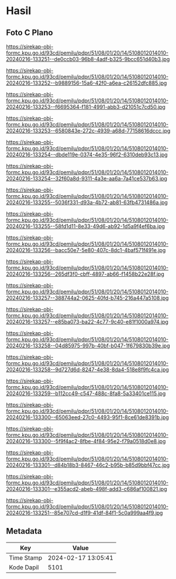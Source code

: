 # Hasil

## Foto C Plano

https://sirekap-obj-formc.kpu.go.id/93cd/pemilu/pdpr/51/08/01/20/14/5108012014010-20240216-133251--de0ccb03-96b8-4adf-b325-9bcc651d40b3.jpg

https://sirekap-obj-formc.kpu.go.id/93cd/pemilu/pdpr/51/08/01/20/14/5108012014010-20240216-133252--b9889156-15a6-42f0-a6ea-c26152dfc885.jpg

https://sirekap-obj-formc.kpu.go.id/93cd/pemilu/pdpr/51/08/01/20/14/5108012014010-20240216-133253--f6695364-f181-4991-abb3-d21051c7cd50.jpg

https://sirekap-obj-formc.kpu.go.id/93cd/pemilu/pdpr/51/08/01/20/14/5108012014010-20240216-133253--6580843e-272c-4939-a68d-77158616dccc.jpg

https://sirekap-obj-formc.kpu.go.id/93cd/pemilu/pdpr/51/08/01/20/14/5108012014010-20240216-133254--dbde119e-0374-4e35-96f2-6310deb93c13.jpg

https://sirekap-obj-formc.kpu.go.id/93cd/pemilu/pdpr/51/08/01/20/14/5108012014010-20240216-133254--32f60a8d-9311-4a3e-aa6a-7a41ce537b63.jpg

https://sirekap-obj-formc.kpu.go.id/93cd/pemilu/pdpr/51/08/01/20/14/5108012014010-20240216-133255--5036f331-d93a-4b72-ab81-63fb4731486a.jpg

https://sirekap-obj-formc.kpu.go.id/93cd/pemilu/pdpr/51/08/01/20/14/5108012014010-20240216-133255--58fd1d11-8e33-49d6-ab92-1d5a9f4ef6ba.jpg

https://sirekap-obj-formc.kpu.go.id/93cd/pemilu/pdpr/51/08/01/20/14/5108012014010-20240216-133256--bacc50e7-5e80-407c-8dc1-4baf571f491e.jpg

https://sirekap-obj-formc.kpu.go.id/93cd/pemilu/pdpr/51/08/01/20/14/5108012014010-20240216-133256--265df3f0-cbff-4897-ab66-f1458b22e28f.jpg

https://sirekap-obj-formc.kpu.go.id/93cd/pemilu/pdpr/51/08/01/20/14/5108012014010-20240216-133257--388744a2-0625-40fd-b745-216a447a5108.jpg

https://sirekap-obj-formc.kpu.go.id/93cd/pemilu/pdpr/51/08/01/20/14/5108012014010-20240216-133257--e85ba073-ba22-4c77-9c40-e81f1000a974.jpg

https://sirekap-obj-formc.kpu.go.id/93cd/pemilu/pdpr/51/08/01/20/14/5108012014010-20240216-133258--04d85975-997b-40bf-b047-1f679830b39e.jpg

https://sirekap-obj-formc.kpu.go.id/93cd/pemilu/pdpr/51/08/01/20/14/5108012014010-20240216-133258--9d727d6d-8247-4e38-8da4-518e8f9fc4ca.jpg

https://sirekap-obj-formc.kpu.go.id/93cd/pemilu/pdpr/51/08/01/20/14/5108012014010-20240216-133259--b112cc49-c547-488c-8fa8-5a33401ce115.jpg

https://sirekap-obj-formc.kpu.go.id/93cd/pemilu/pdpr/51/08/01/20/14/5108012014010-20240216-133300--65063eed-27c0-4493-95f1-8ce61de8391b.jpg

https://sirekap-obj-formc.kpu.go.id/93cd/pemilu/pdpr/51/08/01/20/14/5108012014010-20240216-133300--5f9f4ac2-8fbe-4f84-95e2-f79a0518d0e8.jpg

https://sirekap-obj-formc.kpu.go.id/93cd/pemilu/pdpr/51/08/01/20/14/5108012014010-20240216-133301--d84b18b3-8467-46c2-b95b-b85d9bbf47cc.jpg

https://sirekap-obj-formc.kpu.go.id/93cd/pemilu/pdpr/51/08/01/20/14/5108012014010-20240216-133301--e355acd2-abeb-498f-add3-c686af100821.jpg

https://sirekap-obj-formc.kpu.go.id/93cd/pemilu/pdpr/51/08/01/20/14/5108012014010-20240216-133251--85e707cd-d1f9-41df-84f1-5c0a999aa4f9.jpg


## Metadata

| Key        | Value               |
| ---------- | ------------------- |
| Time Stamp | 2024-02-17 13:05:41 |
| Kode Dapil | 5101                |




